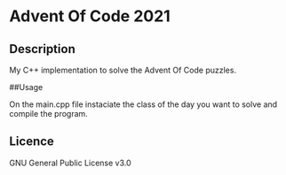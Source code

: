 # Advent Of Code 2021

## Description

My C++ implementation to solve the Advent Of Code puzzles.

##Usage

On the main.cpp file instaciate the class of the day you want to solve and compile the program.

## Licence

GNU General Public License v3.0
